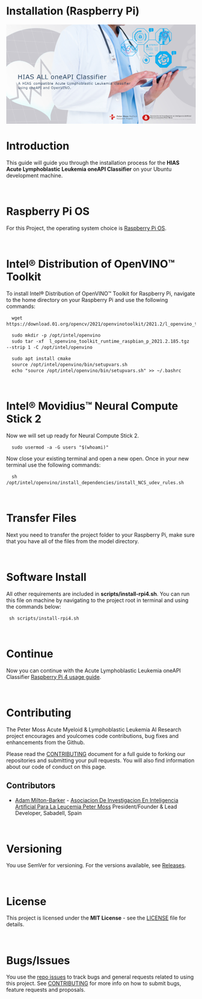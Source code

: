 # Installation (Raspberry Pi)

![Acute Lymphoblastic Leukemia oneAPI Classifier](../img/project-banner.jpg)

# Introduction
This guide will guide you through the installation process for the **HIAS Acute Lymphoblastic Leukemia oneAPI Classifier** on your Ubuntu development machine.

&nbsp;

# Raspberry Pi OS
For this Project, the operating system choice is [Raspberry Pi OS](https://www.raspberrypi.org/downloads/raspberry-pi-os/ "Raspberry Pi OS").

&nbsp;

# Intel® Distribution of OpenVINO™ Toolkit
To install Intel® Distribution of OpenVINO™ Toolkit for Raspberry Pi, navigate to the home directory on your Raspberry Pi and use the following commands:

```
  wget https://download.01.org/opencv/2021/openvinotoolkit/2021.2/l_openvino_toolkit_runtime_raspbian_p_2021.2.185.tgz
```
```
  sudo mkdir -p /opt/intel/openvino
  sudo tar -xf  l_openvino_toolkit_runtime_raspbian_p_2021.2.185.tgz  --strip 1 -C /opt/intel/openvino
```
```
  sudo apt install cmake
  source /opt/intel/openvino/bin/setupvars.sh
  echo "source /opt/intel/openvino/bin/setupvars.sh" >> ~/.bashrc
```

&nbsp;

# Intel® Movidius™ Neural Compute Stick 2
Now we will set up ready for Neural Compute Stick 2.
```
  sudo usermod -a -G users "$(whoami)"
```
Now close your existing terminal and open a new open. Once in your new terminal use the following commands:
```
  sh /opt/intel/openvino/install_dependencies/install_NCS_udev_rules.sh
```

&nbsp;

# Transfer Files

Next you need to transfer the project folder to your Raspberry Pi, make sure that you have all of the files from the model directory.

&nbsp;

# Software Install

All other requirements are included in **scripts/install-rpi4.sh**. You can run this file on machine by navigating to the project root in terminal and using the commands below:

```
 sh scripts/install-rpi4.sh
```

&nbsp;

# Continue
Now you can continue with the Acute Lymphoblastic Leukemia oneAPI Classifier [Raspberry Pi 4 usage guide](../usage/raspberry-pi.md).

&nbsp;

# Contributing

The Peter Moss Acute Myeloid & Lymphoblastic Leukemia AI Research project encourages and youlcomes code contributions, bug fixes and enhancements from the Github.

Please read the [CONTRIBUTING](../../CONTRIBUTING.md "CONTRIBUTING") document for a full guide to forking our repositories and submitting your pull requests. You will also find information about our code of conduct on this page.

## Contributors

- [Adam Milton-Barker](https://www.leukemiaresearchassociation.ai/team/adam-milton-barker "Adam Milton-Barker") - [Asociacion De Investigacion En Inteligencia Artificial Para La Leucemia Peter Moss](https://www.leukemiaresearchassociation.ai "Asociacion De Investigacion En Inteligencia Artificial Para La Leucemia Peter Moss") President/Founder & Lead Developer, Sabadell, Spain

&nbsp;

# Versioning

You use SemVer for versioning. For the versions available, see [Releases](../../releases "Releases").

&nbsp;

# License

This project is licensed under the **MIT License** - see the [LICENSE](../../LICENSE "LICENSE") file for details.

&nbsp;

# Bugs/Issues

You use the [repo issues](../../issues "repo issues") to track bugs and general requests related to using this project. See [CONTRIBUTING](../../CONTRIBUTING.md "CONTRIBUTING") for more info on how to submit bugs, feature requests and proposals.